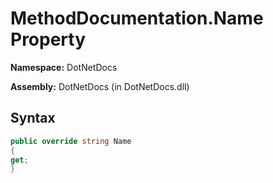 # MethodDocumentation.Name Property
**Namespace:** DotNetDocs

**Assembly:** DotNetDocs (in DotNetDocs.dll)
## Syntax
```csharp
public override string Name
{
get;
}
```
